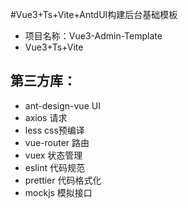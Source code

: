 #Vue3+Ts+Vite+AntdUI构建后台基础模板

- 项目名称：Vue3-Admin-Template
- Vue3+Ts+Vite

## 第三方库：
- ant-design-vue UI
- axios 请求
- less css预编译
- vue-router 路由
- vuex 状态管理
- eslint 代码规范
- prettier 代码格式化
- mockjs 模拟接口
